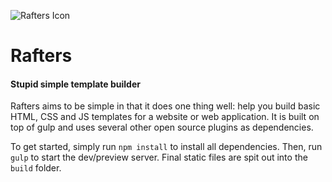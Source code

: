 ![Rafters Icon]()
# Rafters
#### Stupid simple template builder

Rafters aims to be simple in that it does one thing well: help you build basic HTML, CSS and JS templates for a website or web application. It is built on top of gulp and uses several other open source plugins as dependencies.

To get started, simply run `npm install` to install all dependencies. Then, run `gulp` to start the dev/preview server. Final static files are spit out into the `build` folder. 
